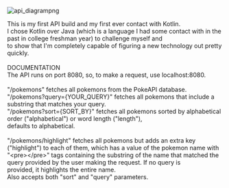 ![api_diagrampng](https://github.com/artwwl/pokemon-api-service/assets/100335019/3152cc49-0359-4a7c-acda-70aca275df27)

This is my first API build and my first ever contact with Kotlin.<br>
I chose Kotlin over Java (which is a language I had some contact with in the past in college freshman year) to challenge myself and<br>
to show that I'm completely capable of figuring a new technology out pretty quickly.<br>
<br>
DOCUMENTATION<br>
The API runs on port 8080, so, to make a request, use localhost:8080.<br>
<br>
"/pokemons" fetches all pokemons from the PokeAPI database.<br>
"/pokemons?query={YOUR_QUERY}" fetches all pokemons that include a substring that matches your query.<br>
"/pokemons?sort={SORT_BY}" fetches all pokemons sorted by alphabetical order ("alphabetical") or word length ("length"),<br> 
defaults to alphabetical.<br>
<br>
"/pokemons/highlight" fetches all pokemons but adds an extra key ("highlight") to each of them, which has a value of the pokemon name with <br>
"\<pre>\</pre>" tags containing the substring of the name that matched the query provided by the user making the request. If no query is<br> provided,
it highlights the entire name.<br>
Also accepts both "sort" and "query" parameters.
